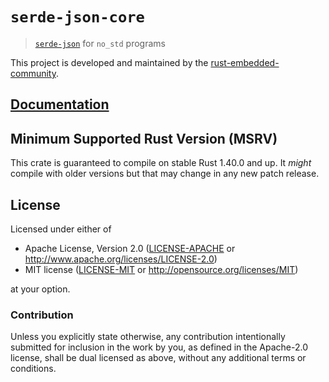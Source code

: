 # `serde-json-core`

> [`serde-json`] for `no_std` programs

[`serde-json`]: https://crates.io/crates/serde_json

This project is developed and maintained by the [rust-embedded-community].

[rust-embedded-community]: https://github.com/rust-embedded-community/meta

## [Documentation](https://docs.rs/serde-json-core)

## Minimum Supported Rust Version (MSRV)

This crate is guaranteed to compile on stable Rust 1.40.0 and up. It *might*
compile with older versions but that may change in any new patch release.

## License

Licensed under either of

- Apache License, Version 2.0 ([LICENSE-APACHE](LICENSE-APACHE) or
  http://www.apache.org/licenses/LICENSE-2.0)
- MIT license ([LICENSE-MIT](LICENSE-MIT) or http://opensource.org/licenses/MIT)

at your option.

### Contribution

Unless you explicitly state otherwise, any contribution intentionally submitted
for inclusion in the work by you, as defined in the Apache-2.0 license, shall be
dual licensed as above, without any additional terms or conditions.
